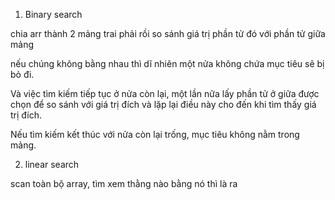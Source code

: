 1. Binary search

chia arr thành 2 mảng trai phải rồi so sánh giá trị phần tử đó với phần tử giữa mảng

nếu chúng không bằng nhau thì dĩ nhiên một nửa không chứa mục tiêu sẽ bị bỏ đi.

Và việc tìm kiếm tiếp tục ở nửa còn lại, một lần nữa lấy phần tử ở giữa được chọn để so sánh với giá trị đích và lặp lại điều này cho đến khi tìm thấy giá trị đích.

Nếu tìm kiếm kết thúc với nửa còn lại trống, mục tiêu không nằm trong mảng.

2. linear search

scan toàn bộ array, tìm xem thằng nào bằng nó thì là ra